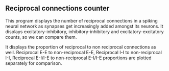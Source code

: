 Reciprocal connections counter
-----
This program displays the number of reciprocal connections in a spiking neural network as synapses get increasingly added amongst its neurons.
It displays excitatory-inhibitory, inhibitory-inhibitory and excitatory-excitatory counts, so we can compare them.

It displays the proportion of reciprocal to non reciprocal connections as well. Reciprocal E-E to non-reciprocal E-E, Reciprocal I-I to non-reciprocal I-I, Reciprocal E-I/I-E to non-reciprocal E-I/I-E proportions are plotted separately for comparison.
